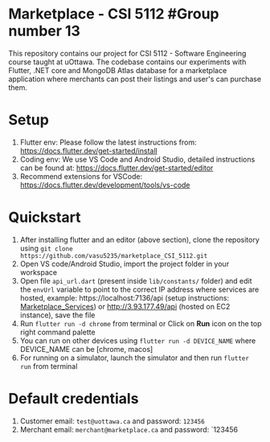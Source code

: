 # Marketplace - CSI 5112 #Group number 13
This repository contains our project for CSI 5112 - Software Engineering course taught at uOttawa. The codebase contains our experiments with Flutter, .NET core and MongoDB Atlas database for a marketplace application where merchants can post their listings and user's can purchase them.

# Setup

1. Flutter env: Please follow the latest instructions from: https://docs.flutter.dev/get-started/install
2. Coding env: We use VS Code and Android Studio, detailed instructions can be found at: https://docs.flutter.dev/get-started/editor
3. Recommend extensions for VSCode: https://docs.flutter.dev/development/tools/vs-code

# Quickstart

1. After installing flutter and an editor (above section), clone the repository using `git clone https://github.com/vasu5235/marketplace_CSI_5112.git`
2. Open VS code/Android Studio, import the project folder in your workspace
3. Open file `api_url.dart` (present inside `lib/constants/` folder) and edit the `envUrl` variable to point to the correct IP address where services are hosted, example: https://localhost:7136/api (setup instructions: [Marketplace_Services](https://github.com/vasu5235/marketplace_services_CSI5112)) or http://3.93.177.49/api (hosted on EC2 instance), save the file
5. Run `flutter run -d chrome` from terminal or Click on **Run** icon on the top right command palette
6. You can run on other devices using `flutter run -d DEVICE_NAME` where DEVICE_NAME can be [chrome, macos]
7. For running on a simulator, launch the simulator and then run `flutter run` from terminal

# Default credentials

1. Customer email: `test@uottawa.ca` and password: `123456`
2. Merchant email: `merchant@marketplace.ca` and password: `123456
